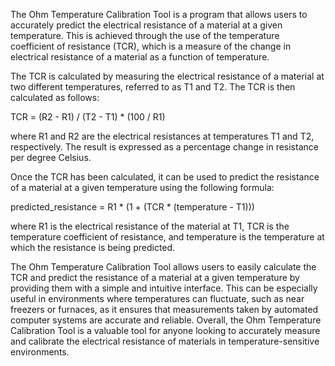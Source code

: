 The Ohm Temperature Calibration Tool is a program that allows users to accurately predict the electrical resistance of a material at a given temperature. This is achieved through the use of the temperature coefficient of resistance (TCR), which is a measure of the change in electrical resistance of a material as a function of temperature.

The TCR is calculated by measuring the electrical resistance of a material at two different temperatures, referred to as T1 and T2. The TCR is then calculated as follows:

TCR = (R2 - R1) / (T2 - T1) * (100 / R1)

where R1 and R2 are the electrical resistances at temperatures T1 and T2, respectively. The result is expressed as a percentage change in resistance per degree Celsius.

Once the TCR has been calculated, it can be used to predict the resistance of a material at a given temperature using the following formula:

predicted_resistance = R1 * (1 + (TCR * (temperature - T1)))

where R1 is the electrical resistance of the material at T1, TCR is the temperature coefficient of resistance, and temperature is the temperature at which the resistance is being predicted.

The Ohm Temperature Calibration Tool allows users to easily calculate the TCR and predict the resistance of a material at a given temperature by providing them with a simple and intuitive interface. This can be especially useful in environments where temperatures can fluctuate, such as near freezers or furnaces, as it ensures that measurements taken by automated computer systems are accurate and reliable. Overall, the Ohm Temperature Calibration Tool is a valuable tool for anyone looking to accurately measure and calibrate the electrical resistance of materials in temperature-sensitive environments.
